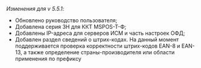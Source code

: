 _Изменения для v 5.5.1_:
- Обновлено руководство пользователя;
- Добавлена серия ЗН для ККТ MSPOS-T-Ф;
- Добавлены IP-адреса для серверов ИСМ и часть настроек ОФД;
- Добавлен раздел сведений о штрих-кодах. На данный момент поддерживается проверка корректности штрих-кодов EAN-8 и EAN-13, а также определение страны-производителя или области применения по префиксу
